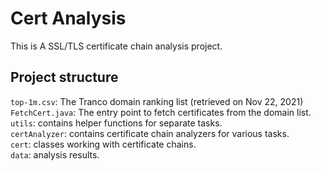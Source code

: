 # Cert Analysis
This is A SSL/TLS certificate chain analysis project. 
## Project structure
`top-1m.csv`: The Tranco domain ranking list (retrieved on Nov 22, 2021)<br/>
`FetchCert.java`: The entry point to fetch certificates from the domain list.<br/>
`utils`: contains helper functions for separate tasks. <br/>
`certAnalyzer`: contains certificate chain analyzers for various tasks. <br/>
`cert`: classes working with certificate chains. <br/>
`data`: analysis results.